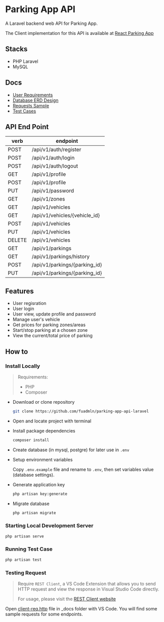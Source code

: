 # Parking App API

A Laravel backend web API for Parking App.

The Client implementation for this API is available at [React Parking App](https://github.com/fuadmln/parking-app-react)

## Stacks

- PHP Laravel
- MySQL

## Docs

- [User Requirements](_docs/user-requirements.md)
- [Database ERD Design](_docs/database-erd.puml)
- [Requests Sample](_docs/client-req.http)
- [Test Cases](_docs/test-case.md)

## API End Point

| verb   | endpoint                      |
| ------ | ----------------------------- |
| POST   | /api/v1/auth/register         |
| POST   | /api/v1/auth/login            |
| POST   | /api/v1/auth/logout           |
| GET    | /api/v1/profile               |
| POST   | /api/v1/profile               |
| PUT    | /api/v1/password              |
| GET    | /api/v1/zones                 |
| GET    | /api/v1/vehicles              |
| GET    | /api/v1/vehicles/{vehicle_id} |
| POST   | /api/v1/vehicles              |
| PUT    | /api/v1/vehicles              |
| DELETE | /api/v1/vehicles              |
| GET    | /api/v1/parkings              |
| GET    | /api/v1/parkings/history      |
| POST   | /api/v1/parkings/{parking_id} |
| PUT    | /api/v1/parkings/{parking_id} |

## Features

- User regisration
- User login
- User view, update profile and password
- Manage user's vehicle
- Get prices for parking zones/areas
- Start/stop parking at a chosen zone
- View the current/total price of parking

## How to

### Install Locally

> Requirements:
>
> - PHP
> - Composer

- Download or clone repository

    ```sh
    git clone https://github.com/fuadmln/parking-app-api-laravel
    ```

- Open and locate project with terminal
- Install package dependencies

    ```sh
    composer install
    ```

- Create database (in mysql, postgre) for later use in `.env`
- Setup environment variables

    Copy `.env.example` file and rename to `.env`, then set variables value (database settings).
- Generate application key

    ```sh
    php artisan key:generate
    ```

- Migrate database

    ```sh
    php artisan migrate
    ```

### Starting Local Development Server

```sh
php artisan serve
```

### Running Test Case

```sh
php artisan test
```

### Testing Request

> Require `REST Client`, a VS Code Extension that allows you to send HTTP request and view the response in Visual Studio Code directly.
>
> For usage, please visit the [REST Client website](https://marketplace.visualstudio.com/items?itemName=humao.rest-client)

Open [client-req.http](_docs/client-req.http) file in _docs folder with VS Code. You will find some sample requests for some endpoints.
